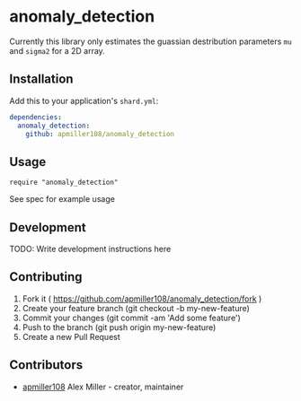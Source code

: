 # anomaly_detection

Currently this library only estimates the guassian destribution
parameters `mu` and `sigma2` for a 2D array.

## Installation

Add this to your application's `shard.yml`:

```yaml
dependencies:
  anomaly_detection:
    github: apmiller108/anomaly_detection
```

## Usage

```crystal
require "anomaly_detection"
```

See spec for example usage

## Development

TODO: Write development instructions here

## Contributing

1. Fork it ( https://github.com/apmiller108/anomaly_detection/fork )
2. Create your feature branch (git checkout -b my-new-feature)
3. Commit your changes (git commit -am 'Add some feature')
4. Push to the branch (git push origin my-new-feature)
5. Create a new Pull Request

## Contributors

- [apmiller108](https://github.com/apmiller108) Alex Miller - creator, maintainer
